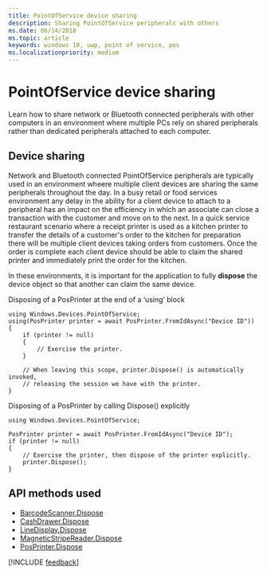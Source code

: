 ```yaml
---
title: PointOfService device sharing 
description: Sharing PointOfService peripherals with others
ms.date: 06/14/2018
ms.topic: article
keywords: windows 10, uwp, point of service, pos
ms.localizationpriority: medium
---
```

# PointOfService device sharing

Learn how to share network or Bluetooth connected peripherals with other computers in an environment where multiple PCs rely on shared peripherals rather than dedicated peripherals attached to each computer.

## Device sharing

Network and Bluetooth connected PointOfService peripherals are typically used in an environment wheere multiple client devices are sharing the same peripherals throughout the day.  In a busy retail or food services environment any delay in the ability for a client device to attach to a peripheral has an impact on the efficiency in which an associate can close a transaction with the customer and move on to the next. In a quick service restaurant scenario where a receipt printer is used as a kitchen printer to transfer the details of a customer's order to the kitchen for preparation there will be multiple client devices taking orders from customers.  Once the order is complete each client device should be able to claim the shared printer and immediately print the order for the kitchen.

In these environments, it is important for the application to fully **dispose** the device object so that another can claim the same device.

Disposing of a PosPrinter at the end of a ‘using’ block

```Csharp 
using Windows.Devices.PointOfService;
using(PosPrinter printer = await PosPrinter.FromIdAsync("Device ID"))
{
    if (printer != null)
    {
        // Exercise the printer.
    }

    // When leaving this scope, printer.Dispose() is automatically invoked, 
    // releasing the session we have with the printer.
}
```


Disposing of a PosPrinter by calling Dispose() explicitly

```Csharp 
using Windows.Devices.PointOfService;

PosPrinter printer = await PosPrinter.FromIdAsync("Device ID");
if (printer != null)
{
    // Exercise the printer, then dispose of the printer explicitly.
    printer.Dispose();
}
```

## API methods used 

+ [BarcodeScanner.Dispose](https://docs.microsoft.com/uwp/api/windows.devices.pointofservice.barcodescanner.dispose) 
+ [CashDrawer.Dispose](https://docs.microsoft.com/uwp/api/windows.devices.pointofservice.cashdrawer.dispose) 
+ [LineDisplay.Dispose](https://docs.microsoft.com/uwp/api/windows.devices.pointofservice.linedisplay.dispose) 
+ [MagneticStripeReader.Dispose](https://docs.microsoft.com/uwp/api/windows.devices.pointofservice.magneticstripereader.dispose)  
+ [PosPrinter.Dispose](https://docs.microsoft.com/uwp/api/windows.devices.pointofservice.posprinter.dispose) 


[!INCLUDE [feedback](./includes/pos-feedback.md)]
